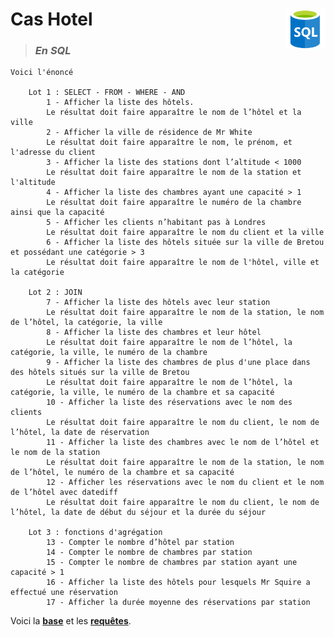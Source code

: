# **Cas Hotel** <img align="right" src="../../src/img/SQL.png" alt="homepage" title="Struured Query Language" widht="auto" height="64px">

> ### ***En SQL***

    Voici l'énoncé

        Lot 1 : SELECT - FROM - WHERE - AND
            1 - Afficher la liste des hôtels.
            Le résultat doit faire apparaître le nom de l’hôtel et la ville
            2 - Afficher la ville de résidence de Mr White
            Le résultat doit faire apparaître le nom, le prénom, et l'adresse du client
            3 - Afficher la liste des stations dont l’altitude < 1000
            Le résultat doit faire apparaître le nom de la station et l'altitude
            4 - Afficher la liste des chambres ayant une capacité > 1
            Le résultat doit faire apparaître le numéro de la chambre ainsi que la capacité
            5 - Afficher les clients n’habitant pas à Londres
            Le résultat doit faire apparaître le nom du client et la ville
            6 - Afficher la liste des hôtels située sur la ville de Bretou et possédant une catégorie > 3
            Le résultat doit faire apparaître le nom de l'hôtel, ville et la catégorie

        Lot 2 : JOIN
            7 - Afficher la liste des hôtels avec leur station
            Le résultat doit faire apparaître le nom de la station, le nom de l’hôtel, la catégorie, la ville
            8 - Afficher la liste des chambres et leur hôtel
            Le résultat doit faire apparaître le nom de l’hôtel, la catégorie, la ville, le numéro de la chambre
            9 - Afficher la liste des chambres de plus d'une place dans des hôtels situés sur la ville de Bretou
            Le résultat doit faire apparaître le nom de l’hôtel, la catégorie, la ville, le numéro de la chambre et sa capacité
            10 - Afficher la liste des réservations avec le nom des clients
            Le résultat doit faire apparaître le nom du client, le nom de l’hôtel, la date de réservation
            11 - Afficher la liste des chambres avec le nom de l’hôtel et le nom de la station
            Le résultat doit faire apparaître le nom de la station, le nom de l’hôtel, le numéro de la chambre et sa capacité
            12 - Afficher les réservations avec le nom du client et le nom de l’hôtel avec datediff
            Le résultat doit faire apparaître le nom du client, le nom de l’hôtel, la date de début du séjour et la durée du séjour

        Lot 3 : fonctions d'agrégation
            13 - Compter le nombre d’hôtel par station
            14 - Compter le nombre de chambres par station
            15 - Compter le nombre de chambres par station ayant une capacité > 1
            16 - Afficher la liste des hôtels pour lesquels Mr Squire a effectué une réservation
            17 - Afficher la durée moyenne des réservations par station

Voici la **[base](hotel_complet.sql)** et les **[requêtes](hoteRequêtel.sql)**.